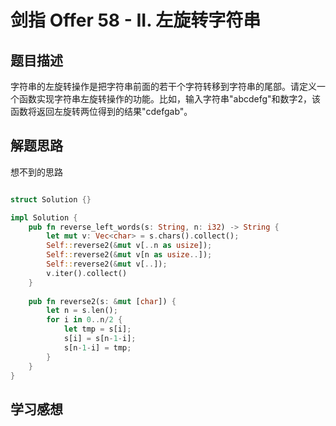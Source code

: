 # 剑指 Offer 58 - II. 左旋转字符串

## 题目描述

字符串的左旋转操作是把字符串前面的若干个字符转移到字符串的尾部。请定义一个函数实现字符串左旋转操作的功能。比如，输入字符串"abcdefg"和数字2，该函数将返回左旋转两位得到的结果"cdefgab"。

## 解题思路

想不到的思路

```rust

struct Solution {}

impl Solution {
    pub fn reverse_left_words(s: String, n: i32) -> String {
        let mut v: Vec<char> = s.chars().collect();
        Self::reverse2(&mut v[..n as usize]);
        Self::reverse2(&mut v[n as usize..]);
        Self::reverse2(&mut v[..]);
        v.iter().collect()
    }
    
    pub fn reverse2(s: &mut [char]) {
        let n = s.len();
        for i in 0..n/2 {
            let tmp = s[i];
            s[i] = s[n-1-i];
            s[n-1-i] = tmp;
        }
    }
}
```

## 学习感想
